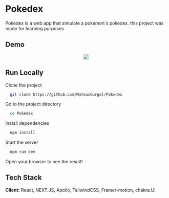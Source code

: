 
# Pokedex

Pokedex is a web app that simulate a pokemon's pokedex. this project was made for learning purposes


## Demo

<div align="center">
  <img src="https://github.com/MateusGurgel/Pokedex/blob/main/demo/Demo.gif" />
</div>


## Run Locally

Clone the project

```bash
  git clone https://github.com/MateusGurgel/Pokedex
```

Go to the project directory

```bash
  cd Pokedex
```

Install dependencies

```bash
  npm install
```

Start the server

```bash
  npm run dev
```

Open your browser to see the result!


## Tech Stack

**Client:** React, NEXT.JS, Apollo, TailwindCSS, Framer-motion, chakra.UI

